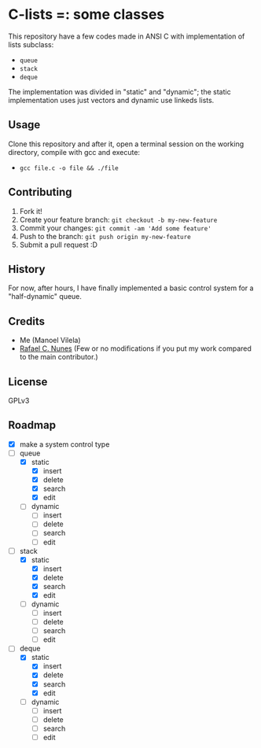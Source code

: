 # C-lists =: some classes 

This repository have a few codes made in ANSI C with implementation of lists subclass:
  * `queue`
  * `stack`
  * `deque`

The implementation was divided in "static" and "dynamic"; the static implementation uses just vectors and dynamic use linkeds lists.

## Usage

Clone this repository and after it, open a terminal session on the working directory, compile with gcc and execute:
  * `gcc file.c -o file && ./file`

## Contributing

1. Fork it!
2. Create your feature branch: `git checkout -b my-new-feature`
3. Commit your changes: `git commit -am 'Add some feature'`
4. Push to the branch: `git push origin my-new-feature`
5. Submit a pull request :D

## History

For now, after hours, I have finally implemented a basic control system for a "half-dynamic" queue.

## Credits
  * Me (Manoel Vilela)
  * [Rafael C. Nunes](https://github.com/rafaelcn) (Few or no modifications if you put my work compared to the main contributor.)

## License

GPLv3

## Roadmap
  - [X] make a system control type
  - [ ] queue
    - [X] static
      - [X] insert
      - [X] delete
      - [X] search
      - [X] edit
    - [ ] dynamic
      - [ ] insert
      - [ ] delete
      - [ ] search
      - [ ] edit
  - [ ] stack
    - [X] static
      - [X] insert
      - [X] delete
      - [X] search
      - [X] edit
    - [ ] dynamic
      - [ ] insert
      - [ ] delete
      - [ ] search
      - [ ] edit
  - [ ] deque
    - [X] static
      - [X] insert
      - [X] delete
      - [X] search
      - [X] edit
    - [ ] dynamic
      - [ ] insert
      - [ ] delete
      - [ ] search
      - [ ] edit

